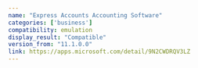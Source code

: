```yaml
---
name: "Express Accounts Accounting Software"
categories: ['business']
compatibility: emulation
display_result: "Compatible"
version_from: "11.1.0.0"
link: https://apps.microsoft.com/detail/9N2CWDRQV3LZ
---
```

